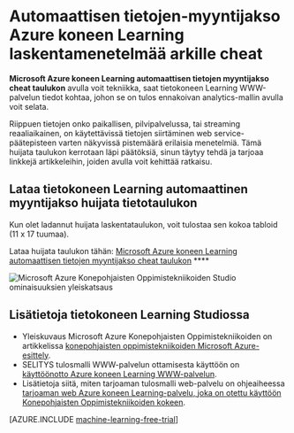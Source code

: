 <properties
    pageTitle="Automaattisen tietojen-myyntijakso Azure koneen Learning laskentamenetelmää arkille cheat | Microsoft Azure"
    description="Tulostettavan huijata taulukko, joka näytetään, miten voit määrittää automaattisen tietojen-myyntijakso Azure koneen Learning web-palveluun, ovatko tietosi ovat paikallisia, streaming Azure tai kolmannen osapuolen pilvipalvelussa."
    services="machine-learning"
    documentationCenter=""
    authors="garyericson"
    manager="jhubbard"
    editor="cgronlun"/>

<tags
    ms.service="machine-learning"
    ms.workload="data-services"
    ms.tgt_pltfrm="na"
    ms.devlang="na"
    ms.topic="article"
    ms.date="08/19/2016"
    ms.author="mithal;garye" />

# <a name="cheat-sheet-for-an-automated-data-pipeline-for-azure-machine-learning-predictions"></a>Automaattisen tietojen-myyntijakso Azure koneen Learning laskentamenetelmää arkille cheat

**Microsoft Azure koneen Learning automaattisen tietojen myyntijakso cheat taulukon** avulla voit tekniikka, saat tietokoneen Learning WWW-palvelun tiedot kohtaa, johon se on tulos ennakoivan analytics-mallin avulla voit selata.

Riippuen tietojen onko paikallisen, pilvipalvelussa, tai streaming reaaliaikainen, on käytettävissä tietojen siirtäminen web service-päätepisteen varten näkyvissä pistemäärä erilaisia menetelmiä.
Tämä huijata taulukon kerrotaan läpi päätöksiä, sinun täytyy tehdä ja tarjoaa linkkejä artikkeleihin, joiden avulla voit kehittää ratkaisu.

## <a name="download-the-machine-learning-automated-data-pipeline-cheat-sheet"></a>Lataa tietokoneen Learning automaattinen myyntijakso huijata tietotaulukon

Kun olet ladannut huijata laskentataulukon, voit tulostaa sen kokoa tabloid (11 x 17 tuumaa).

Lataa huijata taulukon tähän: [Microsoft Azure koneen Learning automaattisen tietojen myyntijakso cheat taulukon](http://download.microsoft.com/download/C/C/7/CC726F8B-2E6F-4C20-9B6F-AFBEE8253023/microsoft-machine-learning-operationalization-cheat-sheet_v1.pdf) ****

![Microsoft Azure Konepohjaisten Oppimistekniikoiden Studio ominaisuuksien yleiskatsaus][op-cheat-sheet]

[op-cheat-sheet]: ./media/machine-learning-automated-data-pipeline-cheat-sheet/machine-learning-automated-data-pipeline-cheat-sheet_v1.1.png


## <a name="more-help-with-machine-learning-studio"></a>Lisätietoja tietokoneen Learning Studiossa

* Yleiskuvaus Microsoft Azure Konepohjaisten Oppimistekniikoiden on artikkelissa [konepohjaisten oppimistekniikoiden Microsoft Azure-esittely](machine-learning-what-is-machine-learning.md).
* SELITYS tulosmalli WWW-palvelun ottamisesta käyttöön on [käyttöönotto Azure koneen Learning WWW-palvelun](machine-learning-publish-a-machine-learning-web-service.md).
* Lisätietoja siitä, miten tarjoaman tulosmalli web-palvelu on ohjeaiheessa [tarjoaman web Azure koneen Learning-palvelu, joka on otettu käyttöön Konepohjaisten Oppimistekniikoiden kokeen](machine-learning-consume-web-services.md).

[AZURE.INCLUDE [machine-learning-free-trial](../../includes/machine-learning-free-trial.md)]
